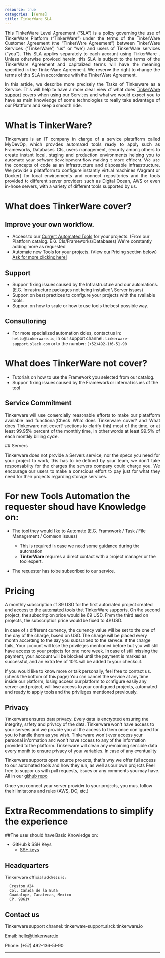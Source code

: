 ```yaml
---
resource: true
categories: [Terms]
title: TinkerWare SLA
---
```


<div style="text-align: justify">

This TinkerWare Level Agreement (“SLA”) is a policy governing the use of TinkerWare Platform (“TinkerWare”) under the terms of the TinkerWare Customer Agreement (the “TinkerWare Agreement”) between TinkerWare Services (“TinkerWare”, “us” or “we”) and users of TinkerWare services (“you”). This SLA applies separately to each account using TinkerWare . Unless otherwise provided herein, this SLA is subject to the terms of the TinkerWare Agreement and capitalized terms will have the meaning specified in the TinkerWare Agreement. We reserve the right to change the terms of this SLA in accordance with the TinkerWare Agreement.

In this article, we describe more precisely the Tasks of Tinkerware as a Service.
This will help to have a more clear view of what does [TinkerWare support](tinkerware-support.slack.com/signin) covers when using our
Services and what we would expect you to have as main knowledge of some technologies
to really take advantage of our Plattform and keep a smooth ride.

</div>

What is TinkerWare?
===
<div style="text-align: justify">

Tinkerware is an IT company in charge of a service platafform called MyDevOp, which provides automated tools ready to apply such as Frameworks, Databases, CIs, users management, security among others to create instant local, staging and production environments helping you to automate your sofware development flow making it more efficent. We use the concepts of code as an infrastructure and disposable infraestructure. We provide a platafform to configure instantly virtual machines (Vagrant or Docker) for local environments and connect repositories and the tools provided to different server providers such as Digital Ocean, AWS or even in-hose servers, with a variety of different tools supported by us.

</div>

What does TinkerWare cover?
===

## Improve your own workflow.

- Access to our [Current Automated Tools](http://help.tinkerware.io/_pages/services/services/) for your projects. (From our Plattform catalog. E.G. CIs/Frameworks/Databases) We're constantly adding more as requested
- Automate new Tools for your projects. (View our Pricing section below) [Ask for more clicking here!](https://goo.gl/forms/8U5h79MzBmbG8sqJ3)

## Support

- Support fixing issues caused by the Infrastructure and our automations.
  (E.G. Infrastructure packages not being installed \ Server issues)
- Support on best practices to configure your projects with the available tools.
- Support on how to scale or how to use tools the best possible way.

## Consultoring

- For more specialized automation cicles, contact us in: `hello@tinkerware.io`,
  in our support channel: `tinkerware-support.slack.com`
  or to the number: `(+52)492-136-51-90`


What does TinkerWare not cover?
===

- Tutorials on how to use the Framework you selected from our catalog.
- Support fixing issues caused by the Framework or internal issues of the tool

## Service Commitment
<div style="text-align: justify">

Tinkerware will use comercially reasonable efforts to make our platafform available and functional(Check What does Tinkerware cover? and
What does Tinkerware not cover? sections to clarify this) most of the time, or at least 99.95% percent of the monthly time, in other words at least 99.5% of each monthly billing cycle.

</div>
## Servers
<div style="text-align: justify">

Tinkerware does not provide a Servers service, nor the specs you need for your project to work, this has to be defined by your team, we don't take responsability for the charges the servers company could charge you. We encourage our users to make a conscious effort to pay just for what they need for their projects regarding storage services.

</div>


For new Tools Automation the requester shoud have Knowledge on:
===

- The tool they would like to Automate (E.G. Framework / Task / File Management / Common issues)
  * This is required in case we need some guidance during the automation
  * **TinkerWare** requires a direct contact with a project manager or the tool expert.

- The requester has to be subscribed to our service.

Pricing
===
A monthly subscription of 89 USD for the first automated project created and access to the [automated tools](http://help.tinkerware.io/_pages/services/services/) that TinkerWare supports.
On the second project, the subscritpion price would be 69 USD.
From the third and on projects, the subscription price would be fixed to 49 USD.

In case of a different currency, the currency value will be set to the one of the day of the charge, based on USD.
The charge will be placed every month according to the day you subscribed to the service. If the charge fails, Your account will lose the privileges mentioned before but you will still have access to your projects for one more week. In case of still missing the payment, your account will be blocked until the payment is marked as successful, and an extra fee of 10% will be added to your checkout.

If you would like to know more or talk personally, feel free to contact us. (check the bottom of this page)
You can cancel the service at any time inside our platform, losing access our platform to configure easily any server and project, will lose access to your configured projects, automated and ready to apply tools and the privileges mentioned previously.

## Privacy
Tinkerware ensures data privacy. Every data is encrypted ensuring the integrity, safety and privacy of the data. 
Tinkerware won't have access to your servers and we provide you all the access to them once configured for you to handle them as you wish.
Tinkerware won't ever access your personal information and won't have access to any of the information provided to the platform.
Tinkerware will clean any remaining sensible data every month to ensure privacy of your variables.
In case of any eventuality 

Tinkerware supports open source projects, that's why we offer full access to our automated tools and how they run, as well as our own projects
Feel free to suppor us with pull requests, issues or any comments you may have. All in our [github repo](https://github.com/Tinker-Ware)

Once you connect your server provider to your projects, you must follow their limitations and rules (AWS, DO, etc.)

Extra Recommendations to simplify the experience
==

##The user should have Basic Knowledge on:

- GitHub & SSH Keys
  * [SSH keys](https://help.github.com/articles/adding-a-new-ssh-key-to-your-github-account/)

## Headquarters

Tinkerware official address is:
```
  Creston #24
  Col. Cañada de la Bufa
  Guadalupe, Zacatecas, Mexico
  CP. 98619
```

## Contact us

Tinkerware support channel: tinkerware-support.slack.tinkerware.io

Email: hello@tinkerware.io

Phone: (+52) 492-136-51-90

---------
